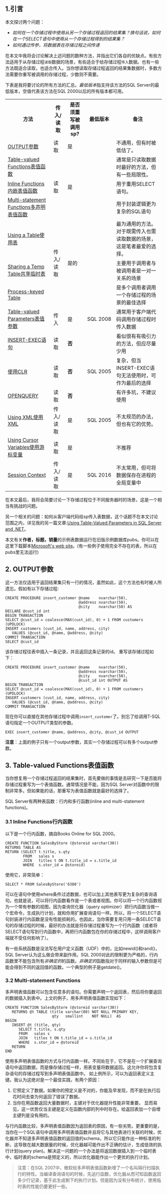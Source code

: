 ## 1.引言
本文探讨两个问题：
* *如何在一个存储过程中使用从另一个存储过程返回的结果集？换句话说，如何在一个SELECT语句中使用从一个存储过程得到的结果集？*
* *如何通过传参，将数据表在存储过程之间传递*

在本文中我将会讨论解决上述问题的数种方法，并指出它们各自的优缺点。有些方法适用于从存储过程`读取`数据的场景，有些适合于给存储过程`传入`数据。也有一些方法既适合读取，也适合传入。当你想读取存储过程返回的结果集数据时，多数方法需要你重写被调用的存储过程，少数则不需要。

下表是我将要讨论的所有方法的汇总。*最低版本*指支持该方法的SQL Server的最低版本，空值代表该方法在SQL 2000以后的所有版本都可用。
<table>
  <tbody><tr><th>方法</th>
    <th>传入/读取</th>
    <th>是否须重写被调用sp?</th>
    <th>最低版本</th><th>备注</th></tr>
<tr class="tbltoplvl"><td><a href="#OUTPUT">
  <nomeddle>OUTPUT参数</nomeddle>
</a></td>
    <td>读取</td><td>是</td><td>&nbsp;</td>
    <td>不通用，但有时被低估了。</td></tr>
<tr class="tbltoplvl" style="border-bottom:none"><td><a href="#UDF">Table-valued Functions表值函数</a></td>
    <td rowspan="3">读取</td>
    <td rowspan="3">是</td>
    <td rowspan="3">&nbsp;</td>
    <td>通常是只读取数据时最好的方法，但有一些局限性。</td></tr>
<tr class="tblsublvl" style="padding-left:18px"><td>
    <a href="#inlineUDF">Inline Functions内嵌表值函数</a></td>
    <td>用于重用<span class="keyword">SELECT</span>语句。</td></tr>
<tr class="tblsublvl"><td>
    <a href="#multiUDF"><span class="nowrap">Multi-statement Functions多声明表值函数</span></a></td>
    <td>用于封装逻辑更为复杂的SQL语句</td></tr>
<tr class="tbltoplvl"><td><a href="#usingtable">Using a Table使用表</a></td>
    <td rowspan="3">传入/读取</td>
    <td rowspan="3">是的</td>
    <td rowspan="3">&nbsp;</td>
    <td>最为通用的方法。对于既需传入也需读取数据的场景，这是笔者最爱的选择。</td></tr>
<tr class="tblsublvl"><td><a href="#temptables">Sharing a Temp Table共享临时表</a></td>
    <td>主要用于调用者与被调用者是一对一关系的场景</td></tr>
<tr class="tblsublvl"><td>
    <a href="#prockeyed">Process-keyed Table</a></td>
    <td>是多个调用者调用一个存储过程的场景的最佳选择</td></tr>
<tr class="tbltoplvl">
  <td><a href="#tableparam">Table-valued Parameters表值参数</a></td>
    <td>传入</td><td>是</td><td>SQL&nbsp;2008</td>
    <td>通常用于客户端代码调用存储过程时传入数据</td></tr>
<tr class="tbltoplvl"><td><a href="#INSERTEXEC">
  <nomeddle>INSERT-EXEC语句</nomeddle>
</a></td>
    <td>读取</td><td><b>否</b></td><td>&nbsp;</td>
    <td>看似很有有吸引力的方法，但应尽量少用</td></tr>
<tr class="tbltoplvl"><td><a href="#CLR">
  <nomeddle>使用CLR</nomeddle>
</a></td>
    <td>读取</td><td><b>否</b></td><td>SQL&nbsp;2005</td>
    <td>复杂，但当INSERT-EXEC语句无法使用时，可作为最后的选择</td></tr>
<tr class="tbltoplvl"><td class="nomeddle"><a href="#OPENQUERY">
  <nomeddle>OPENQUERY</nomeddle>
</a></td>
    <td>读取</td><td><b>否</b></td><td>&nbsp;</td>
    <td>有许多坑，不建议使用</td></tr>
<tr class="tbltoplvl"><td><a href="#XML">
  <nomeddle>Using XML使用XML</nomeddle>
</a></td>
    <td>传入/读取</td><td>是</td><td>SQL&nbsp;2005</td>
    <td>不太规范的办法，但也有它的优势。</td></tr>
<tr class="tbltoplvl"><td><a href="#cursor">Using Cursor Variables使用游标变量</a></td>
    <td>读取</td><td>是</td><td>&nbsp;</td>
    <td>不推荐</td></tr>
<tr class="tbltoplvl">
  <td><a href="#sessioncontext">Session Context</a></td>
    <td>传入/读取</td>
    <td>是</td>
    <td>SQL&nbsp;2016</td>
    <td>不太常用，但可将数据保存在进程的全局变量中</td></tr>
</tbody></table>

在本文最后，我将会简要讨论一下存储过程位于不同服务器时的场景，这是一个相当有挑战的问题。

另一个相关的问题：如何从客户端代码给sp传入表数据，这个话题不在本文讨论范围之内，详见我的另一篇文章:[Using Table-Valued Parameters in SQL Server and .NET](http://www.sommarskog.se/arrays-in-sql-2008.html)。

本文有关**作者，标题，销量**的示例表数据运行在旧版示例数据库pubs。你可以在这里下载脚本[Microsoft's web site](https://www.microsoft.com/en-us/download/details.aspx?displaylang=en&id=23654)。(有一些例子使用完全不存在的表，所以在pubs里无法运行)
<span id="OUTPUT"><span>
## 2. OUTPUT参数
这一方法仅适用于返回结果集只有一行的情况，虽然如此，这个方法也有时被人所遗忘。假如有以下存储过程:
```
CREATE PROCEDURE insert_customer @name    nvarchar(50),
                                 @address nvarchar(50),
                                 @city    nvarchar(50) AS
DECLARE @cust_id int
BEGIN TRANSACTION
SELECT @cust_id = coalesce(MAX(cust_id), 0) + 1 FROM customers (UPDLOCK)
INSERT customers (cust_id, name, address, city)
   VALUES (@cust_id, @name, @address, @city)
COMMIT TRANSACTION
SELECT @cust_id
```
该存储过程往表中插入一条记录，并且返回这条记录的id。
重写该存储过程如下：
```
CREATE PROCEDURE insert_customer @name    nvarchar(50),
                                 @address nvarchar(50),
                                 @city    nvarchar(50),
                                 @cust_id int OUTPUT AS
BEGIN TRANSACTION
SELECT @cust_id = coalesce(MAX(cust_id), 0) + 1 FROM customers (UPDLOCK)
INSERT customers (cust_id, name, address, city)
   VALUES (@cust_id, @name, @address, @city)
COMMIT TRANSACTION
```
现在你可以直接在其他存储过程中调用`insert_customer`了。别忘了给调用T-SQL语句指定一个OUTPUT类型的参数。
```
EXEC insert_customer @name, @address, @city, @cust_id OUTPUT
```
**注意**：上面的例子只有一个output参数，其实一个存储过程可以有多个output参数。
## 3. Table-valued Functions表值函数
当你想复用一个存储过程返回的结果集时，首先要做的事情是去研究一下是否能将存储过程重写为一个表值函数。通常情况是不能，因为SQL Server对函数中的限制非常多。但如果能的话，那重写为表值函数就是最好的选择了。

SQL Server有两种表函数：行内和多行函数(inline and multi-statement functions)。
### 3.1 Inline Functions行内函数
以下是一个行内函数，摘自Books Online for SQL 2000。
```
CREATE FUNCTION SalesByStore (@storeid varchar(30))
RETURNS TABLE AS
RETURN (SELECT t.title, s.qty
        FROM   sales s
        JOIN   titles t ON t.title_id = s.title_id
        WHERE  s.stor_id = @storeid)
```
使用它，非常简单：
```
SELECT * FROM SalesByStore('6380')
```
可以在语句中使用where条件过滤数据，也可以加上其他表写更为复杂的查询语句。也就是说，可以将行内函数看作是一个表或者视图。你可以将一个行内函数视为一个带有参数的视图，因为查询优化器（query optimizer）把行内函数当做一个宏命令，生成执行计划，就和你用扩展查询语句一样。所以，将一个SELECT语句封装进行内函数是没有性能损耗的。也因此，当你需要复用只用一条SELECT语句的存储过程的时候，最好的办法就是将存储过程重写为一个行内函数（或者将SELECT语句写到行内函数中，再把行内函数包在你的存储过程中，这样调用客户端就不受任何影响了）。

有一些系统函数是没法写在用户定义函数（UDF）中的，比如newid()和rand()，SQL Server认为这么做会带来副作用。SQL 2000对此的限制更为严格的，行内函数里不能包含所有*非确定的*的函数。*非确定的*函数指对于同样的输入参数但是可能会得到不同的返回值的函数。一个典型的例子是getdate()。
### 3.2 Multi-statement Functions
多声明表值函数可以包含任意多的语句。你需要声明一个返回表，然后将你要返回的数据插入到表中。上文的例子，用多声明表值函数实现如下：
```
CREATE FUNCTION SalesByStore (@storeid varchar(30))
   RETURNS @t TABLE (title varchar(80) NOT NULL PRIMARY KEY,
                     qty   smallint    NOT NULL)  AS
BEGIN
   INSERT @t (title, qty)
      SELECT t.title, s.qty
      FROM   sales s
      JOIN   titles t ON t.title_id = s.title_id
      WHERE  s.stor_id = @storeid
   RETURN
END
```
使用多声明表值函数的方式与行内函数一样。不同处在于，它不是在一个扩展查询语句中返回数据，而是像存储过程一样，用表变量将数据返回。这允许你将包含复杂语句的存储过程写到多声明表值函数中。
如上例所示，可以为返回表定义主键。我认为这绝对是一个最佳实践，有两个原因：
1. 它预定义了数据。如果你的预定义是不对的，你能及早发现，而不是在执行后花时间去查为何返回了错误了数据。
2. 当你在用函数返回大量数据时，主键对于优化器提升性能非常重要。
显而易见，这一优势仅当主键是定义在函数内部的列中时存在。给返回表加一个自增主键列是没有用的。

与行内函数比较，多声明表值函数因为返回表的原因，有一些劣势。更重要的是，当你在一个SQL语句中调用多声明表值函数并且将它与其他表进行关联的时候，优化器并不知道多声明表值函数的返回值的schema，所以它只能作出一种标准的判断，这导致在越大数据量的时候，优化器越可能作出不正确的估计，生成低效的执行计划(query plan)。解决这一问题的一个办法是将返回数据插入到一个临时表中，临时表的schema是预定义的，所以优化器能作出一个更优的执行计划。
> 注意：在SQL 2007中，微软给多声明表值函数新增了一个名叫隔行扫描执行的特性。当编译查询语句的时候，先运行函数，优化器从而可知函数返回多少行记录，基于此生成剩下的执行计划。但是因为没有分布统计，使用临时表的性能仍要更好一些。